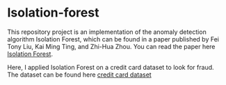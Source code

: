 # Isolation-forest

This repository project is an implementation of the anomaly detection algorithm Isolation Forest, which can be found in a paper published by Fei Tony Liu, Kai Ming Ting, and Zhi-Hua Zhou. You can read the paper here [Isolation Forest](https://github.com/ReaganHuang/Isolation-forest/blob/master/IsolationForestPaper.pdf). 

Here, I applied Isolation Forest on a credit card dataset to look for fraud. The dataset can be found here [credit card dataset](https://www.kaggle.com/mlg-ulb/creditcardfraud)


